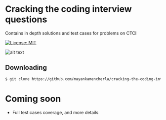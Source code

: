 # Cracking the coding interview questions
Contains in depth solutions and test cases for problems on CTCI

[![License: MIT](https://img.shields.io/badge/License-MIT-yellow.svg)](https://opensource.org/licenses/MIT)
<!-- [![Packagist](https://img.shields.io/packagist/v/symfony/symfony.svg)]() -->

![alt text](https://goo.gl/mVuzpB)

## Downloading
```bash
$ git clone https://github.com/mayankamencherla/cracking-the-coding-interview-solutions.git
```

# Coming soon
- Full test cases coverage, and more details
